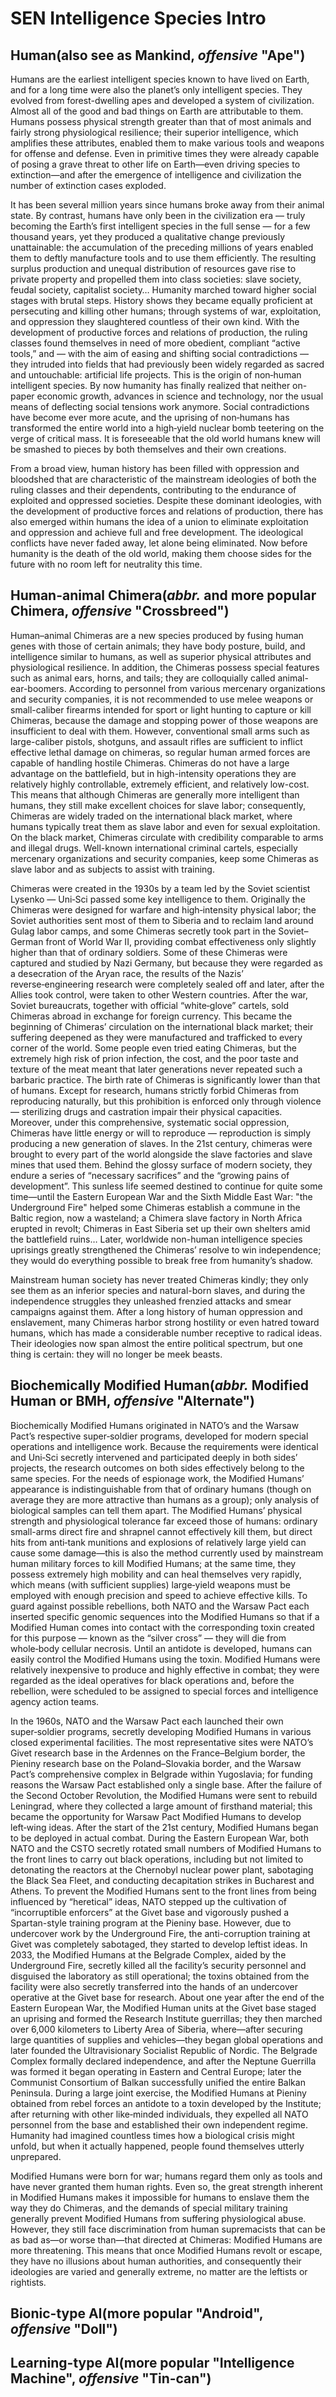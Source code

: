 # SEN Intelligence Species Intro

## Human(also see as Mankind, *offensive* "Ape")

Humans are the earliest intelligent species known to have lived on Earth, and for a long time were also the planet’s only intelligent species. They evolved from forest-dwelling apes and developed a system of civilization. Almost all of the good and bad things on Earth are attributable to them. Humans possess physical strength greater than that of most animals and fairly strong physiological resilience; their superior intelligence, which amplifies these attributes, enabled them to make various tools and weapons for offense and defense. Even in primitive times they were already capable of posing a grave threat to other life on Earth—even driving species to extinction—and after the emergence of intelligence and civilization the number of extinction cases exploded.

It has been several million years since humans broke away from their animal state. By contrast, humans have only been in the civilization era — truly becoming the Earth’s first intelligent species in the full sense — for a few thousand years, yet they produced a qualitative change previously unattainable: the accumulation of the preceding millions of years enabled them to deftly manufacture tools and to use them efficiently. The resulting surplus production and unequal distribution of resources gave rise to private property and propelled them into class societies: slave society, feudal society, capitalist society… Humanity marched toward higher social stages with brutal steps. History shows they became equally proficient at persecuting and killing other humans; through systems of war, exploitation, and oppression they slaughtered countless of their own kind. With the development of productive forces and relations of production, the ruling classes found themselves in need of more obedient, compliant “active tools,” and — with the aim of easing and shifting social contradictions — they intruded into fields that had previously been widely regarded as sacred and untouchable: artificial life projects. This is the origin of non‑human intelligent species. By now humanity has finally realized that neither on-paper economic growth, advances in science and technology, nor the usual means of deflecting social tensions work anymore. Social contradictions have become ever more acute, and the uprising of non‑humans has transformed the entire world into a high‑yield nuclear bomb teetering on the verge of critical mass. It is foreseeable that the old world humans knew will be smashed to pieces by both themselves and their own creations.

From a broad view, human history has been filled with oppression and bloodshed that are characteristic of the mainstream ideologies of both the ruling classes and their dependents, contributing to the endurance of exploited and oppressed societies. Despite these dominant ideologies, with the development of productive forces and relations of production, there has also emerged within humans the idea of a union to eliminate exploitation and oppression and achieve full and free development. The ideological conflicts have never faded away, let alone being eliminated. Now before humanity is the death of the old world, making them choose sides for the future with no room left for neutrality this time. 

## Human-animal Chimera(*abbr.* and more popular Chimera, *offensive* "Crossbreed")

Human–animal Chimeras are a new species produced by fusing human genes with those of certain animals; they have body posture, build, and intelligence similar to humans, as well as superior physical attributes and physiological resilience. In addition, the Chimeras possess special features such as animal ears, horns, and tails; they are colloquially called animal-ear-boomers. According to personnel from various mercenary organizations and security companies, it is not recommended to use melee weapons or small-caliber firearms intended for sport or light hunting to capture or kill Chimeras, because the damage and stopping power of those weapons are insufficient to deal with them. However, conventional small arms such as large-caliber pistols, shotguns, and assault rifles are sufficient to inflict effective lethal damage on chimeras, so regular human armed forces are capable of handling hostile Chimeras. Chimeras do not have a large advantage on the battlefield, but in high-intensity operations they are relatively highly controllable, extremely efficient, and relatively low-cost. This means that although Chimeras are generally more intelligent than humans, they still make excellent choices for slave labor; consequently, Chimeras are widely traded on the international black market, where humans typically treat them as slave labor and even for sexual exploitation. On the black market, Chimeras circulate with credibility comparable to arms and illegal drugs. Well-known international criminal cartels, especially mercenary organizations and security companies, keep some Chimeras as slave labor and as subjects to assist with training.

Chimeras were created in the 1930s by a team led by the Soviet scientist Lysenko — Uni‑Sci passed some key intelligence to them. Originally the Chimeras were designed for warfare and high‑intensity physical labor; the Soviet authorities sent most of them to Siberia and to reclaim land around Gulag labor camps, and some Chimeras secretly took part in the Soviet–German front of World War II, providing combat effectiveness only slightly higher than that of ordinary soldiers. Some of these Chimeras were captured and studied by Nazi Germany, but because they were regarded as a desecration of the Aryan race, the results of the Nazis’ reverse‑engineering research were completely sealed off and later, after the Allies took control, were taken to other Western countries. After the war, Soviet bureaucrats, together with official “white‑glove” cartels, sold Chimeras abroad in exchange for foreign currency. This became the beginning of Chimeras’ circulation on the international black market; their suffering deepened as they were manufactured and trafficked to every corner of the world. Some people even tried eating Chimeras, but the extremely high risk of prion infection, the cost, and the poor taste and texture of the meat meant that later generations never repeated such a barbaric practice. The birth rate of Chimeras is significantly lower than that of humans. Except for research, humans strictly forbid Chimeras from reproducing naturally, but this prohibition is enforced only through violence — sterilizing drugs and castration impair their physical capacities. Moreover, under this comprehensive, systematic social oppression, Chimeras have little energy or will to reproduce — reproduction is simply producing a new generation of slaves. In the 21st century, chimeras were brought to every part of the world alongside the slave factories and slave mines that used them. Behind the glossy surface of modern society, they endure a series of “necessary sacrifices” and the “growing pains of development”. This sunless life seemed destined to continue for quite some time—until the Eastern European War and the Sixth Middle East War: "the Underground Fire" helped some Chimeras establish a commune in the Baltic region, now a wasteland; a Chimera slave factory in North Africa erupted in revolt; Chimeras in East Siberia set up their own shelters amid the battlefield ruins… Later, worldwide non-human intelligence species uprisings greatly strengthened the Chimeras’ resolve to win independence; they would do everything possible to break free from humanity’s shadow.

Mainstream human society has never treated Chimeras kindly; they only see them as an inferior species and natural-born slaves, and during the independence struggles they unleashed frenzied attacks and smear campaigns against them. After a long history of human oppression and enslavement, many Chimeras harbor strong hostility or even hatred toward humans, which has made a considerable number receptive to radical ideas. Their ideologies now span almost the entire political spectrum, but one thing is certain: they will no longer be meek beasts.

## Biochemically Modified Human(*abbr.* Modified Human or BMH, *offensive* "Alternate")

Biochemically Modified Humans originated in NATO’s and the Warsaw Pact’s respective super‑soldier programs, developed for modern special operations and intelligence work. Because the requirements were identical and Uni‑Sci secretly intervened and participated deeply in both sides’ projects, the research outcomes on both sides effectively belong to the same species. For the needs of espionage work, the Modified Humans’ appearance is indistinguishable from that of ordinary humans (though on average they are more attractive than humans as a group); only analysis of biological samples can tell them apart. The Modified Humans’ physical strength and physiological tolerance far exceed those of humans: ordinary small-arms direct fire and shrapnel cannot effectively kill them, but direct hits from anti‑tank munitions and explosions of relatively large yield can cause some damage—this is also the method currently used by mainstream human military forces to kill Modified Humans; at the same time, they possess extremely high mobility and can heal themselves very rapidly, which means (with sufficient supplies) large‑yield weapons must be employed with enough precision and speed to achieve effective kills. To guard against possible rebellions, both NATO and the Warsaw Pact each inserted specific genomic sequences into the Modified Humans so that if a Modified Human comes into contact with the corresponding toxin created for this purpose — known as the “silver cross” — they will die from whole‑body cellular necrosis. Until an antidote is developed, humans can easily control the Modified Humans using the toxin. Modified Humans were relatively inexpensive to produce and highly effective in combat; they were regarded as the ideal operatives for black operations and, before the rebellion, were scheduled to be assigned to special forces and intelligence agency action teams.

In the 1960s, NATO and the Warsaw Pact each launched their own super‑soldier programs, secretly developing Modified Humans in various closed experimental facilities. The most representative sites were NATO’s Givet research base in the Ardennes on the France–Belgium border, the Pieniny research base on the Poland–Slovakia border, and the Warsaw Pact’s comprehensive complex in Belgrade within Yugoslavia; for funding reasons the Warsaw Pact established only a single base. After the failure of the Second October Revolution, the Modified Humans were sent to rebuild Leningrad, where they collected a large amount of firsthand material; this became the opportunity for Warsaw Pact Modified Humans to develop left‑wing ideas. After the start of the 21st century, Modified Humans began to be deployed in actual combat. During the Eastern European War, both NATO and the CSTO secretly rotated small numbers of Modified Humans to the front lines to carry out black operations, including but not limited to detonating the reactors at the Chernobyl nuclear power plant, sabotaging the Black Sea Fleet, and conducting decapitation strikes in Bucharest and Athens. To prevent the Modified Humans sent to the front lines from being influenced by “heretical” ideas, NATO stepped up the cultivation of “incorruptible enforcers” at the Givet base and vigorously pushed a Spartan-style training program at the Pieniny base. However, due to undercover work by the Underground Fire, the anti-corruption training at Givet was completely sabotaged, they started to develop leftist ideas. In 2033, the Modified Humans at the Belgrade Complex, aided by the Underground Fire, secretly killed all the facility’s security personnel and disguised the laboratory as still operational; the toxins obtained from the facility were also secretly transferred into the hands of an undercover operative at the Givet base for research. About one year after the end of the Eastern European War, the Modified Human units at the Givet base staged an uprising and formed the Research Institute guerrillas; they then marched over 6,000 kilometers to Liberty Area of Siberia, where—after securing large quantities of supplies and vehicles—they began global operations and later founded the Ultravisionary Socialist Republic of Nordic. The Belgrade Complex formally declared independence, and after the Neptune Guerrilla was formed it began operating in Eastern and Central Europe; later the Communist Consortium of Balkan successfully unified the entire Balkan Peninsula. During a large joint exercise, the Modified Humans at Pieniny obtained from rebel forces an antidote to a toxin developed by the Institute; after returning with other like‑minded individuals, they expelled all NATO personnel from the base and established their own independent regime. Humanity had imagined countless times how a biological crisis might unfold, but when it actually happened, people found themselves utterly unprepared.

Modified Humans were born for war; humans regard them only as tools and have never granted them human rights. Even so, the great strength inherent in Modified Humans makes it impossible for humans to enslave them the way they do Chimeras, and the demands of special military training generally prevent Modified Humans from suffering physiological abuse. However, they still face discrimination from human supremacists that can be as bad as—or worse than—that directed at Chimeras: Modified Humans are more threatening. This means that once Modified Humans revolt or escape, they have no illusions about human authorities, and consequently their ideologies are varied and generally extreme, no matter are the leftists or rightists.

## Bionic-type AI(more popular "Android", *offensive* "Doll")



## Learning-type AI(more popular "Intelligence Machine", *offensive* "Tin-can")